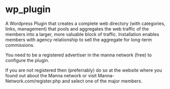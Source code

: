 # wp_plugin
A Wordpress Plugin that creates a complete web directory (with categories, links, management) that pools and aggregates the web traffic of the members into a larger, more valuable block of traffic. Installation enables members with agency relationship to sell the aggregate for long-term commissions.

You need to be a registered advertiser in the manna network (free) to configure the plugin.

If you are not registered then (preferrably) do so at the website where you found out about the Manna network or visit Manna-Network.com/register.php and select one of the major members.
